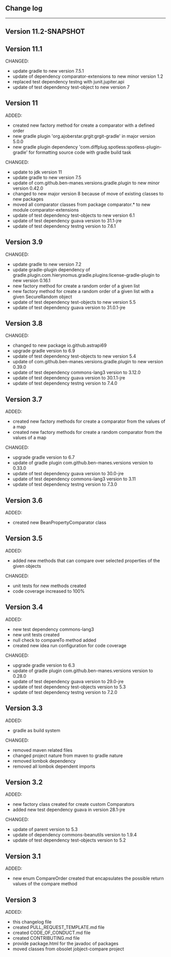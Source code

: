 ## Change log
----------------------

Version 11.2-SNAPSHOT
-------------

Version 11.1
-------------

CHANGED:

- update gradle to new version 7.5.1
- update of dependency comparator-extensions to new minor version 1.2
- replaced test dependency testng with junit.jupiter.api
- update of test dependency test-object to new version 7

Version 11
-------------

ADDED:

- created new factory method for create a comparator with a defined order
- new gradle plugin 'org.ajoberstar.grgit:grgit-gradle' in major version 5.0.0
- new gradle plugin dependency 'com.diffplug.spotless:spotless-plugin-gradle' for formatting source code with gradle build task

CHANGED:

- update to jdk version 11
- update gradle to new version 7.5
- update of com.github.ben-manes.versions.gradle.plugin to new minor version 0.42.0
- changed to new major version 8 because of move of existing classes to new packages
- moved all comparator classes from package comparator.* to new module comparator-extensions
- update of test dependency test-objects to new version 6.1
- update of test dependency guava version to 31.1-jre
- update of test dependency testng version to 7.6.1

Version 3.9
-------------

CHANGED:

- update gradle to new version 7.2
- update gradle-plugin dependency of gradle.plugin.com.hierynomus.gradle.plugins:license-gradle-plugin to new version 0.16.1
- new factory method for create a random order of a given list
- new factory method for create a random order of a given list with a given SecureRandom object
- update of test dependency test-objects to new version 5.5
- update of test dependency guava version to 31.0.1-jre

Version 3.8
-------------

CHANGED:

- changed to new package io.github.astrapi69
- upgrade gradle version to 6.9
- update of test dependency test-objects to new version 5.4
- update of com.github.ben-manes.versions.gradle.plugin to new version 0.39.0
- update of test dependency commons-lang3 version to 3.12.0
- update of test dependency guava version to 30.1.1-jre
- update of test dependency testng version to 7.4.0

Version 3.7
-------------

ADDED:

- created new factory methods for create a comparator from the values of a map
- created new factory methods for create a random comparator from the values of a map

CHANGED:

- upgrade gradle version to 6.7
- update of gradle plugin com.github.ben-manes.versions version to 0.33.0
- update of test dependency guava version to 30.0-jre
- update of test dependency commons-lang3 version to 3.11
- update of test dependency testng version to 7.3.0

Version 3.6
-------------

ADDED:

- created new BeanPropertyComparator class


Version 3.5
-------------

ADDED:

- added new methods that can compare over selected properties of the given objects

CHANGED:

- unit tests for new methods created
- code coverage increased to 100%

Version 3.4
-------------

ADDED:

- new test dependency commons-lang3
- new unit tests created
- null check to compareTo method added
- created new idea run configuration for code coverage

CHANGED:

- upgrade gradle version to 6.3
- update of gradle plugin com.github.ben-manes.versions version to 0.28.0
- update of test dependency guava version to 29.0-jre
- update of test dependency test-objects version to 5.3
- update of test dependency testng version to 7.2.0

Version 3.3
-------------

ADDED:

- gradle as build system

CHANGED:

- removed maven related files
- changed project nature from maven to gradle nature
- removed lombok dependency
- removed all lombok dependent imports

Version 3.2
-------------

ADDED:

- new factory class created for create custom Comparators
- added new test dependency guava in version 28.1-jre

CHANGED:

- update of parent version to 5.3
- update of dependency commons-beanutils version to 1.9.4
- update of test dependency test-objects version to 5.2

Version 3.1
-------------

ADDED:

- new enum CompareOrder created that encapsulates the possible return values of the compare method

Version 3
-------------

ADDED:

- this changelog file
- created PULL_REQUEST_TEMPLATE.md file
- created CODE_OF_CONDUCT.md file
- created CONTRIBUTING.md file
- provide package.html for the javadoc of packages
- moved classes from obsolet jobject-compare project
